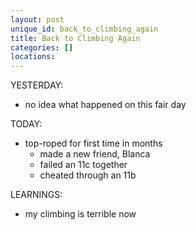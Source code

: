 ```yaml
---
layout: post
unique_id: back_to_climbing_again
title: Back to Climbing Again
categories: []
locations: 
---
```


YESTERDAY:
* no idea what happened on this fair day

TODAY:
* top-roped for first time in months
  * made a new friend, Blanca
  * failed an 11c together
  * cheated through an 11b

LEARNINGS:
* my climbing is terrible now
